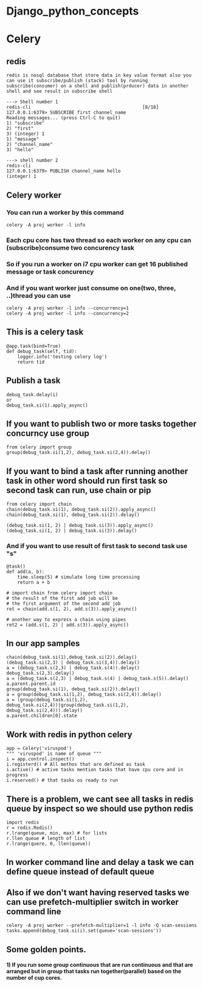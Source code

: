 # Django_python_concepts

# Celery
## redis
```
redis is nosql database that store data in key value format also you can use it subscribe/publish (stack) tool by running subscribe(consumer) on a shell and publish(prducer) data in another shell and see result in subscribe shell

---> Shell number 1
redis-cli                                         [8/18]
127.0.0.1:6379> SUBSCRIBE first channel_name
Reading messages... (press Ctrl-C to quit)
1) "subscribe"
2) "first"
3) (integer) 1
1) "message"
2) "channel_name"
3) "hello"

---> shell number 2
redis-cli
127.0.0.1:6379> PUBLISH channel_name hello
(integer) 1
```

## Celery worker
### You can run a worker by this command
```
celery -A proj worker -l info
```
### Each cpu core has two thread so each worker on any cpu can (subscribe)consume two concurency task
### So if you run a worker on i7 cpu worker can get 16 published message or task concurency
### And if you want worker just consume on one(two, three, ..)thread you can use
```
celery -A proj worker -l info --concurrency=1
celery -A proj worker -l info --concurrency=2
```


## This is a celery task
```
@app.task(bind=True)
def debug_task(self, tid):
    logger.info('testing celery log')
    return tid
```
## Publish a task
```
debug_task.delay(i)
or
debug_task.si(1).apply_async()
```

## If you want to publish two or more tasks together concurncy use group
```
from celery import group
group(debug_task.si(1,2), debug_task.si(2,4)).delay()
```
## If you want to bind a task after running another task in other word should run first task so second task can run, use chain or pip
```
from celery import chain
chain(debug_task.si(1), debug_task.si(2)).apply_async()
chain(debug_task.si(1), debug_task.si(2)).delay()

(debug_task.si(1, 2) | debug_task.si(3)).apply_async()
(debug_task.si(1, 2) | debug_task.si(3)).delay()
```
### And if you want to use result of first task to second task use "s" 
```
@task()
def add(a, b):
    time.sleep(5) # simulate long time processing
    return a + b
    
# import chain from celery import chain
# the result of the first add job will be 
# the first argument of the second add job
ret = chain(add.s(1, 2), add.s(3)).apply_async()

# another way to express a chain using pipes
ret2 = (add.s(1, 2) | add.s(3)).apply_async()
```

## In our app samples
```
chain(debug_task.si(1),debug_task.si(2)).delay()
(debug_task.si(2,3) | debug_task.si(3,4)).delay()
a = (debug_task.s(2,3) | debug_task.s(4)).delay()
debug_task.s(2,3).delay()
a = (debug_task.s(2,3) | debug_task.s(4) | debug_task.s(5)).delay()
a.parent.parent.id
group(debug_task.si(1), debug_task.si(2)).delay()
a = group(debug_task.si(1,2), debug_task.si(2,4)).delay()
a = (group(debug_task.si(1,2), debug_task.si(2,4))|group(debug_task.si(1,2), debug_task.si(2,4))).delay()
a.parent.children[0].state
```

## Work with redis in python celery
```
app = Celery('viruspod')
""" 'viruspod' is name of queue """
i = app.control.inspect()
i.registerd() # All methos that are defined as task
i.active() # active tasks mention tasks that have cpu core and in progress
i.reserved() # that tasks os ready to run
```

## There is a problem, we cant see all tasks in redis queue by inspect so we should use python redis
```
import redis
r = redis.Redis()
r.lrange(queue, min, max) # for lists
r.llen queue # length of list
r.lrange(quere, 0, llen(queue))
```

## In worker command line and delay a task we can define queue instead of default queue
## Also if we don't want having reserved tasks we can use prefetch-multiplier switch in worker command line
```
celery -A proj worker --prefetch-multiplier=1 -l info -Q scan-sessions
tasks.append(debug_task.si(i).set(queue='scan-sessions'))
```
## Some golden points.
#### 1) If you run some group continuous that are run continuous and that are arranged but in group that tasks run together(parallel) based on the number of cup cores.





